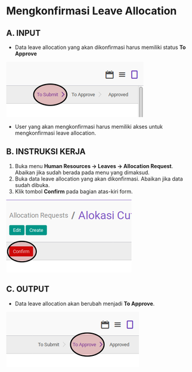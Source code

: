 # Mengkonfirmasi Leave Allocation

## A. INPUT

* Data leave allocation yang akan dikonfirmasi harus memiliki status **To Approve**

![](../../img/leave-allocation/status-to-submit.png)

* User yang akan mengkonfirmasi harus memiliki akses untuk mengkonfirmasi leave allocation.

## B. INSTRUKSI KERJA

1. Buka menu **Human Resources -> Leaves -> Allocation Request**. Abaikan jika sudah berada pada menu yang dimaksud.
2. Buka data leave allocation yang akan dikonfirmasi. Abaikan jika data sudah dibuka.
3. Klik tombol **Confirm** pada bagian atas-kiri form.

![](../../img/leave-allocation/tombol-confirm.png)

## C. OUTPUT

* Data leave allocation akan berubah menjadi **To Approve**.

![](../../img/leave-allocation/status-to-approve.png)
